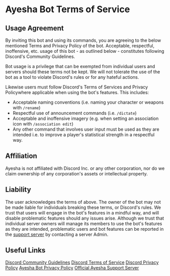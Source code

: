# Ayesha Bot Terms of Service

## Usage Agreement

By inviting this bot and using its commands, you are agreeing to the below mentioned Terms and Privacy Policy of the bot.
Acceptable, respectful, inoffensive, etc. usage of this bot - as outlined below - constitutes following Discord's Community Guidelines.

Bot usage is a privilege that can be exempted from individual users and servers should these terms not be kept.
We will not tolerate the use of the bot as a tool to violate Discord's rules or for any hateful actions.

Likewise users must follow Discord's Terms of Services and Privacy Policywhere applicable when using the bot's features. This includes:
* Acceptable naming conventions (i.e. naming your character or weapons with `/rename`)
* Respectful use of announcement commands (i.e. `/dictate`)
* Acceptable and inoffensive imagery (e.g. when setting an association icon with `/association edit`)
* Any other command that involves user input must be used as they are intended i.e. to improve a player's statistical strength in a respectful way.

## Affiliation
Ayesha is not affiliated with Discord Inc. or any other corporation, nor do we claim ownership of any corporation's assets or intellectual property.

## Liability
The user acknowledges the terms of above. The owner of the bot may not be made liable for individuals breaking these terms, or Discord's rules.
We trust that users will engage in the bot's features in a mindful way, and will disable problematic features should any issues arise.
Although we trust that individual server owners will manage its members to use the bot's features as they are intended, problematic users and bot features can be reported in the [support server](https://discord.gg/FRTTARhN44) by contacting a server Admin.

## Useful Links
[Discord Community Guidelines](https://discord.com/guidelines)
[Discord Terms of Service](https://discord.com/terms)
[Discord Privacy Policy](https://discord.com/privacy)
[Ayesha Bot Privacy Policy](https://github.com/seanathan-discordbot/Ayesha-2.0/blob/main/Privacy%20Policy.md)
[Official Ayesha Support Server](https://discord.com/terms)